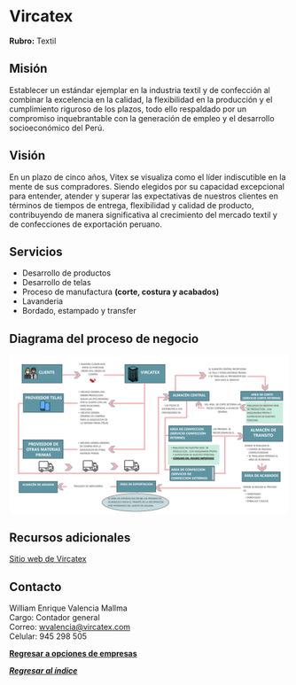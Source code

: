 # Vircatex
**Rubro:** Textil

## Misión
Establecer un estándar ejemplar en la industria textil y de confección al combinar la excelencia en la calidad, la flexibilidad en la producción y el cumplimiento riguroso de los plazos, todo ello respaldado por un compromiso inquebrantable con la generación de empleo y el desarrollo socioeconómico del Perú.

## Visión
En un plazo de cinco años, Vitex se visualiza como el líder indiscutible en la mente de sus compradores. Siendo elegidos por su capacidad excepcional para entender, atender y superar las expectativas de nuestros clientes en términos de tiempos de entrega, flexibilidad y calidad de producto, contribuyendo de manera significativa al crecimiento del mercado textil y de confecciones de exportación peruano.

## Servicios
- Desarrollo de productos
- Desarrollo de telas
- Proceso de manufactura **(corte, costura y acabados)**
- Lavanderia
- Bordado, estampado y transfer

## Diagrama del proceso de negocio
![Proceso de negocio](Proceso%20de%20negocio-Vircatex.png)

## Recursos adicionales
[Sitio web de Vircatex](https://vircatex.com)

## Contacto
William Enrique Valencia Mallma\
Cargo: Contador general\
Correo: wvalencia@vircatex.com\
Celular: 945 298 505

**[Regresar a opciones de empresas](..\empresas.md)**

***[Regresar al índice](../../proyecto.md)***